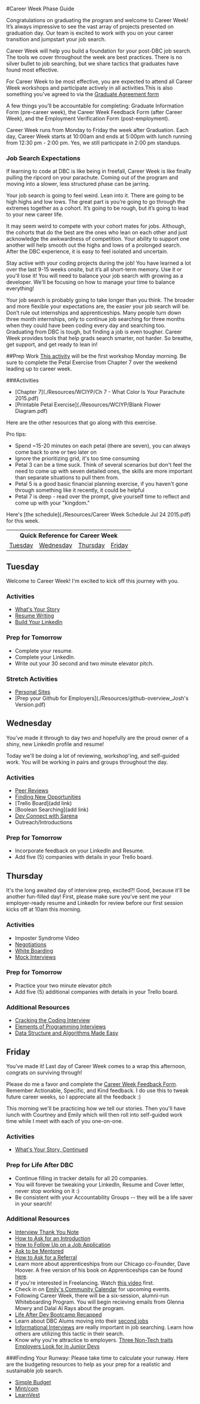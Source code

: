 #Career Week Phase Guide

Congratulations on graduating the program and welcome to Career Week! It’s always impressive to see the vast array of projects presented on graduation day. Our team is excited to work with you on your career transition and jumpstart your job search.

Career Week will help you build a foundation for your post-DBC job search. The tools we cover throughout the week are best practices. There is no silver bullet to job searching, but we share tactics that graduates have found most effective.

For Career Week to be most effective, you are expected to attend all Career Week workshops and participate actively in all activities.This is also something you've agreed to via the <a href="https://www.hellosign.com/s/b4066212">Graduate Agreement form</a>

A few things you’ll be accountable for completing: Graduate Information Form (pre-career week), the Career Week Feedback Form (after Career Week), and the Employment Verification Form (post-employment).

Career Week runs from Monday to Friday the week after Graduation. Each day, Career Week starts at 10:00am and ends at 5:00pm with lunch running from 12:30 pm - 2:00 pm. Yes, we still participate in 2:00 pm standups.

### Job Search Expectations
If learning to code at DBC is like being in freefall, Career Week is like finally pulling the ripcord on your parachute. Coming out of the program and moving into a slower, less structured phase can be jarring.

Your job search is going to feel weird. Lean into it. There are going to be high highs and low lows. The great part is you’re going to go through the extremes together as a cohort. It’s going to be rough, but it’s going to lead to your new career life.

It may seem weird to compete with your cohort mates for jobs. Although, the cohorts that do the best are the ones who lean on each other and just acknowledge the awkwardness of competition. Your ability to support one another will help smooth out the highs and lows of a prolonged search. After the DBC experience, it is easy to feel isolated and uncertain.

Stay active with your coding projects during the job! You have learned a lot over the last 9-15 weeks onsite, but it’s all short-term memory. Use it or you'll lose it! You will need to balance your job search with growing as a developer. We'll be focusing on how to manage your time to balance everything!

Your job search is probably going to take longer than you think. The broader and more flexible your expectations are, the easier your job search will be. Don’t rule out internships and apprenticeships. Many people turn down three month internships, only to continue job searching for three months when they could have been coding every day and searching too.
Graduating from DBC is tough, but finding a job is even tougher. Career Week provides tools that help grads search smarter, not harder. So breathe, get support, and get ready to lean in!

##Prep Work
[This activity](./Resources/WCIYP) will be the first workshop Monday morning. Be sure to complete the Petal Exercise from Chapter 7 over the weekend leading up to career week.

###Activities

* [Chapter 7](./Resources/WCIYP/Ch 7 - What Color Is Your Parachute 2015.pdf)
* [Printable Petal Exercise](./Resources/WCIYP/Blank Flower Diagram.pdf)


Here are the other resources that go along with this exercise.

Pro tips:

* Spend ~15-20 minutes on each petal (there are seven), you can always come back to one or two later on
* Ignore the prioritizing grid, it's too time consuming
* Petal 3 can be a time suck. Think of several scenarios but don't feel the need to come up with​ seven​ detailed ones, the skills are more important than separate situations to pull them from.
* Petal 5 is a good basic financial planning exercise, if you haven't gone through something like it recently, it could be helpful
* ​Petal 7 is deep - ​read over the prompt, give yourself time to reflect and come up with your "kingdom.​"

Here's [the schedule](./Resources/Career Week Schedule Jul 24 2015.pdf) for this week.

<table>
  <tr>
  <th colspan="6">Quick Reference for Career Week</th>
  </tr>

  <tr>
  <td><a href="#tuesday">Tuesday</a></td>
  <td><a href="#wednesday">Wednesday</a></td>
  <td><a href="#thursday">Thursday</a></td>
  <td><a href="#friday">Friday</a></td>
  </tr>
</table>

## Tuesday

Welcome to Career Week! I'm excited to kick off this journey with you.

### Activities

* [What's Your Story](./Your_Story.md)
* [Resume Writing](./resume.md)
* [Build Your LinkedIn](./LinkedIn.md)


### Prep for Tomorrow

* Complete your resume.
* Complete your LinkedIn.
* Write out your 30 second and two minute elevator pitch.


### Stretch Activities

* [Personal Sites](./Personal_Site.md)
* [Prep your Github for Employers](./Resources/github-overview_Josh's Version.pdf)


## Wednesday
You’ve made it through to day two and hopefully are the proud owner of a shiny, new LinkedIn profile and resume!

Today we'll be doing a lot of reviewing, workshop'ing, and self-guided work. You will be working in pairs and groups throughout the day.

### Activities

* [Peer Reviews](./Peer_Reviews.md)
* [Finding New Opportunities](./Finding_Opportunities.md)
* [Trello Board](add link)
* [Boolean Searching](add link)
* [Dev Connect with Sarena](./DevConnect.md)
* Outreach/Introductions

### Prep for Tomorrow

* Incorporate feedback on your LinkedIn and Resume.
* Add five (5) companies with details in your Trello board.

## Thursday
It's the long awaited day of interview prep, excited?! Good, because it'll be another fun-filled day! First, please make sure you’ve sent me your employer-ready resume and LinkedIn for review before our first session kicks off at 10am this morning.

### Activities

* Imposter Syndrome Video
* [Negotiations](./Negotiations.md)
* [White Boarding](./Whiteboarding.md)
* [Mock Interviews](./Mock_Interviews.md)


### Prep for Tomorrow

* Practice your two minute elevator pitch
* Add five (5) additional companies with details in your Trello board.

### Additional Resources

* <a href="http://www.amazon.com/Cracking-Coding-Interview-Programming-Questions/dp/098478280X/ref=sr_1_1?s=books&ie=UTF8&qid=1394494067&sr=1-1&keywords=cracking+the+coding+interview">Cracking the Coding Interview</a>
* <a href="http://www.amazon.com/Elements-Programming-Interviews-Questions-Solutions/dp/1479274836">Elements of Programming Interviews</a>
* <a href="http://www.amazon.com/gp/product/1468108867/ref=pe_355310_120799470_em_1p_2_ti">Data Structure and Algorithms Made Easy</a>

## Friday
You've made it! Last day of Career Week comes to a wrap this afternoon, congrats on surviving through!

Please do me a favor and complete the <a href="https://docs.google.com/forms/d/1CWawwwO59TO62lU0R_Cv0HI3Qjt5H7W_tgcm0Xgr1aI/viewform">Career Week Feedback Form</a>. Remember Actionable, Specific, and Kind feedback. I do use this to tweak future career weeks, so I appreciate all the feedback :)

This morning we'll be practicing how we tell our stories. Then you'll have lunch with Courtney and Emily which will then roll into self-guided work time while I meet with each of you one-on-one.

### Activities

* [What's Your Story, Continued](./Your_StoryII.md)

### Prep for Life After DBC

* Continue filling in tracker details for all 20 companies.
* You will forever be tweaking your LinkedIn, Resume and Cover letter, never stop working on it :)
* Be consistent with your Accountability Groups -- they will be a life saver in your search!

### Additional Resources

* <a href="https://www.themuse.com/advice/how-to-write-an-interview-thankyou-note-an-email-template">Interview Thank You Note</a>
* <a href="https://www.themuse.com/advice/how-to-ask-for-an-introduction-an-email-template">How to Ask for an Introduction</a>
* <a href="https://www.themuse.com/advice/how-to-follow-up-on-a-job-application-an-email-template">How to Follow Up on a Job Application</a>
* <a href="https://www.themuse.com/advice/be-my-mentor-craft-the-perfect-email-to-someone-you-admire">Ask to be Mentored</a>
* <a href="https://www.themuse.com/advice/how-to-ask-for-a-referral-an-email-template">How to Ask for a Referral</a>
* Learn more about apprenticeships from our Chicago  co-Founder, Dave Hoover. A free version of his book on Apprenticeships can be found <a href="http://chimera.labs.oreilly.com/books/1234000001813/index.html">here</a>.
* If you're interested in Freelancing. Watch <a href="https://www.youtube.com/watch?v=iBXawlWroG8">this video</a> first.
* Check in on <a href="https://www.google.com/calendar/embed?src=devbootcamp.com_3t7sqtcfo3uol2gj0o60r36r7g%40group.calendar.google.com&ctz=America/Chicago">Emily's Community Calendar</a> for upcoming events.
* Following Career Week, there will be a six-session, alumni-run Whiteboarding Program. You will begin recieving emails from Glenna Mowry and Dalal Al Rays about the program.
* [Life After Dev Bootcamp Recapped](http://blog.devbootcamp.com/2015/jobs-after-dev-bootcamp-6-alumni-share-their-work-experiences/)
* Learn about DBC Alums moving into their [second jobs](https://blog.devbootcamp.com/2015/what-about-second-jobs-after-dev-bootcamp/)
* [Informational Interviews](https://blog.devbootcamp.com/2015/your-guide-for-having-a-great-informational-interview/) are really important in job searching. Learn how others are utilizing this tactic in their search.
* Know why you're attractice to employers. [Three Non-Tech traits Employers Look for in Junior Devs](https://blog.devbootcamp.com/2015/3-non-technical-traits-companies-look-for-in-junior-developers/)

###Finding Your Runway:
Please take time to calculate your runway. Here are the budgeting resources to help as your prep for a realistic and sustainable job search.

* [Simple Budget](http://schoolme.co.za/wp-content/uploads/2012/01/Simple-Budget-Planner.png)
* [Mint/com](https://www.mint.com/)
* [LearnVest](https://www.learnvest.com/)
